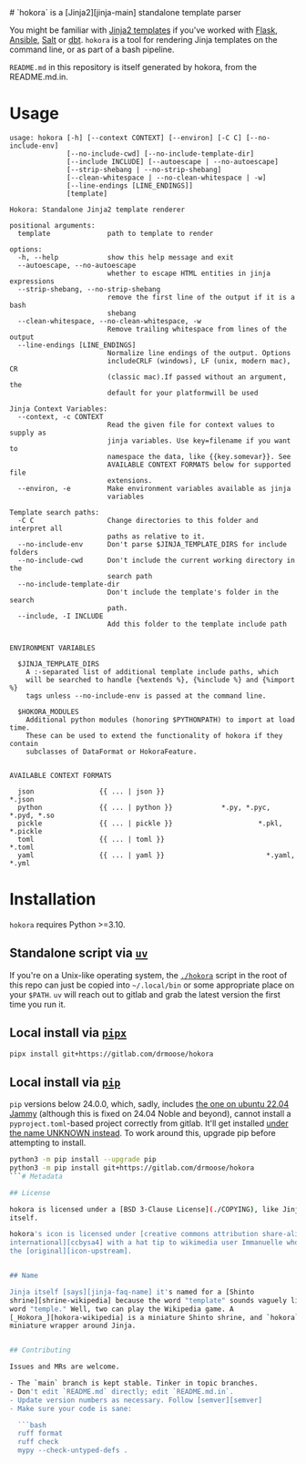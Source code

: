 <!-- vim: set ft=mdjinja et tw=80 cc : --># `hokora` is a [Jinja2][jinja-main] standalone template parser

You might be familiar with [Jinja2 templates][jinja-wikipedia] if you've worked
with [Flask][flask], [Ansible][ansible], [Salt][salt] or [dbt][dbt]. `hokora`
is a tool for rendering Jinja templates on the command line, or as part of a
bash pipeline.

`README.md` in this repository is itself generated by hokora, from the
README.md.in.

# Usage
```
usage: hokora [-h] [--context CONTEXT] [--environ] [-C C] [--no-include-env]
              [--no-include-cwd] [--no-include-template-dir]
              [--include INCLUDE] [--autoescape | --no-autoescape]
              [--strip-shebang | --no-strip-shebang]
              [--clean-whitespace | --no-clean-whitespace | -w]
              [--line-endings [LINE_ENDINGS]]
              [template]

Hokora: Standalone Jinja2 template renderer

positional arguments:
  template              path to template to render

options:
  -h, --help            show this help message and exit
  --autoescape, --no-autoescape
                        whether to escape HTML entities in jinja expressions
  --strip-shebang, --no-strip-shebang
                        remove the first line of the output if it is a bash
                        shebang
  --clean-whitespace, --no-clean-whitespace, -w
                        Remove trailing whitespace from lines of the output
  --line-endings [LINE_ENDINGS]
                        Normalize line endings of the output. Options
                        includeCRLF (windows), LF (unix, modern mac), CR
                        (classic mac).If passed without an argument, the
                        default for your platformwill be used

Jinja Context Variables:
  --context, -c CONTEXT
                        Read the given file for context values to supply as
                        jinja variables. Use key=filename if you want to
                        namespace the data, like {{key.somevar}}. See
                        AVAILABLE CONTEXT FORMATS below for supported file
                        extensions.
  --environ, -e         Make environment variables available as jinja
                        variables

Template search paths:
  -C C                  Change directories to this folder and interpret all
                        paths as relative to it.
  --no-include-env      Don't parse $JINJA_TEMPLATE_DIRS for include folders
  --no-include-cwd      Don't include the current working directory in the
                        search path
  --no-include-template-dir
                        Don't include the template's folder in the search
                        path.
  --include, -I INCLUDE
                        Add this folder to the template include path


ENVIRONMENT VARIABLES

  $JINJA_TEMPLATE_DIRS
    A :-separated list of additional template include paths, which
    will be searched to handle {%extends %}, {%include %} and {%import %}
    tags unless --no-include-env is passed at the command line.

  $HOKORA_MODULES
    Additional python modules (honoring $PYTHONPATH) to import at load time.
    These can be used to extend the functionality of hokora if they contain
    subclasses of DataFormat or HokoraFeature.


AVAILABLE CONTEXT FORMATS

  json                {{ ... | json }}                                *.json
  python              {{ ... | python }}            *.py, *.pyc, *.pyd, *.so
  pickle              {{ ... | pickle }}                     *.pkl, *.pickle
  toml                {{ ... | toml }}                                *.toml
  yaml                {{ ... | yaml }}                         *.yaml, *.yml

```

# Installation

`hokora` requires Python &gt;=3.10.

## Standalone script via [`uv`][uv]

If you're on a Unix-like operating system, the [`./hokora`](./hokora)
script in the root of this repo can just be copied into `~/.local/bin` or some
appropriate place on your `$PATH`. `uv` will reach out to gitlab and grab the
latest version the first time you run it.

## Local install via [`pipx`][pipx]

```bash
pipx install git+https://gitlab.com/drmoose/hokora
```

## Local install via [`pip`][pip]

`pip` versions below 24.0.0, which, sadly, includes [the one on ubuntu
22.04 Jammy][jammy-pip] (although this is fixed on 24.04 Noble and beyond),
cannot install a `pyproject.toml`-based project correctly from gitlab. It'll
get installed [under the name UNKNOWN instead][old-pip-unknown]. To work
around this, upgrade pip before attempting to install.

```bash
python3 -m pip install --upgrade pip
python3 -m pip install git+https://gitlab.com/drmoose/hokora
```# Metadata

## License

hokora is licensed under a [BSD 3-Clause License](./COPYING), like Jinja
itself.

hokora's icon is licensed under [creative commons attribution share-alike 4.0
international][ccbysa4] with a hat tip to wikimedia user Immanuelle who made
the [original][icon-upstream].


## Name

Jinja itself [says][jinja-faq-name] it's named for a [Shinto
shrine][shrine-wikipedia] because the word "template" sounds vaguely like the
word "temple." Well, two can play the Wikipedia game. A
[_Hokora_][hokora-wikipedia] is a miniature Shinto shrine, and `hokora` is a
miniature wrapper around Jinja.


## Contributing

Issues and MRs are welcome.

- The `main` branch is kept stable. Tinker in topic branches.
- Don't edit `README.md` directly; edit `README.md.in`.
- Update version numbers as necessary. Follow [semver][semver]
- Make sure your code is sane:

  ```bash
  ruff format
  ruff check
  mypy --check-untyped-defs .
  ```


<!-- `links -->

[jinja-main]: https://jinja.palletsprojects.com
[jinja-example]: https://jinja.palletsprojects.com/en/stable/templates/#synopsis
[jinja-wikipedia]: https://en.wikipedia.org/wiki/Jinja_(template_engine)
[jinja-faq-name]: https://jinja.palletsprojects.com/en/stable/faq/#why-is-it-called-jinja
[flask]: https://flask.palletsprojects.com/en/stable/tutorial/templates/
[ansible]: https://docs.ansible.com/ansible/latest/user_guide/playbooks_templating.html
[salt]: https://docs.saltproject.io/en/latest/topics/jinja/index.html
[dbt]: https://docs.getdbt.com/docs/build/jinja-macros
[ccbysa4]: https://creativecommons.org/licenses/by-sa/4.0/deed.en
[icon-upstream]: https://commons.wikimedia.org/wiki/File:%E7%A5%A0svg.svg
[shrine-wikipedia]: https://en.wikipedia.org/wiki/Shinto_shrine
[hokora-wikipedia]: https://en.wikipedia.org/wiki/Hokora
[jammy-pip]: https://packages.ubuntu.com/jammy/python3-pip
[uv]: https://docs.astral.sh/uv/getting-started/installation/
[pipx]: https://pipx.pypa.io/latest/installation/
[pip]: https://pypi.org/project/pip/
[old-pip-unknown]: https://stackoverflow.com/q/78034052
[semver]: https://semver.org/
